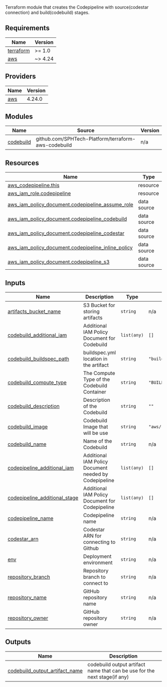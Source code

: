 Terraform module that creates the Codepipeline with source(codestar connection) and build(codebuild) stages.

<!-- BEGIN_TF_DOCS -->
## Requirements

| Name | Version |
|------|---------|
| <a name="requirement_terraform"></a> [terraform](#requirement\_terraform) | >= 1.0 |
| <a name="requirement_aws"></a> [aws](#requirement\_aws) | ~> 4.24 |

## Providers

| Name | Version |
|------|---------|
| <a name="provider_aws"></a> [aws](#provider\_aws) | 4.24.0 |

## Modules

| Name | Source | Version |
|------|--------|---------|
| <a name="module_codebuild"></a> [codebuild](#module\_codebuild) | github.com/SPHTech-Platform/terraform-aws-codebuild | n/a |

## Resources

| Name | Type |
|------|------|
| [aws_codepipeline.this](https://registry.terraform.io/providers/hashicorp/aws/latest/docs/resources/codepipeline) | resource |
| [aws_iam_role.codepipeline](https://registry.terraform.io/providers/hashicorp/aws/latest/docs/resources/iam_role) | resource |
| [aws_iam_policy_document.codepipeline_assume_role](https://registry.terraform.io/providers/hashicorp/aws/latest/docs/data-sources/iam_policy_document) | data source |
| [aws_iam_policy_document.codepipeline_codebuild](https://registry.terraform.io/providers/hashicorp/aws/latest/docs/data-sources/iam_policy_document) | data source |
| [aws_iam_policy_document.codepipeline_codestar](https://registry.terraform.io/providers/hashicorp/aws/latest/docs/data-sources/iam_policy_document) | data source |
| [aws_iam_policy_document.codepipeline_inline_policy](https://registry.terraform.io/providers/hashicorp/aws/latest/docs/data-sources/iam_policy_document) | data source |
| [aws_iam_policy_document.codepipeline_s3](https://registry.terraform.io/providers/hashicorp/aws/latest/docs/data-sources/iam_policy_document) | data source |

## Inputs

| Name | Description | Type | Default | Required |
|------|-------------|------|---------|:--------:|
| <a name="input_artifacts_bucket_name"></a> [artifacts\_bucket\_name](#input\_artifacts\_bucket\_name) | S3 Bucket for storing artifacts | `string` | n/a | yes |
| <a name="input_codebuild_additional_iam"></a> [codebuild\_additional\_iam](#input\_codebuild\_additional\_iam) | Additional IAM Policy Document for Codebuild | `list(any)` | `[]` | no |
| <a name="input_codebuild_buildspec_path"></a> [codebuild\_buildspec\_path](#input\_codebuild\_buildspec\_path) | buildspec.yml location in the artifact | `string` | `"buildspec.yml"` | no |
| <a name="input_codebuild_compute_type"></a> [codebuild\_compute\_type](#input\_codebuild\_compute\_type) | The Compute Type of the Codebuild Container | `string` | `"BUILD_GENERAL1_MEDIUM"` | no |
| <a name="input_codebuild_description"></a> [codebuild\_description](#input\_codebuild\_description) | Description of the Codebuild | `string` | `""` | no |
| <a name="input_codebuild_image"></a> [codebuild\_image](#input\_codebuild\_image) | Codebuild Image that will be use | `string` | `"aws/codebuild/standard:5.0"` | no |
| <a name="input_codebuild_name"></a> [codebuild\_name](#input\_codebuild\_name) | Name of the Codebuild | `string` | n/a | yes |
| <a name="input_codepipeline_additional_iam"></a> [codepipeline\_additional\_iam](#input\_codepipeline\_additional\_iam) | Additional IAM Policy Document needed by Codepipeline | `list(any)` | `[]` | no |
| <a name="input_codepipeline_additional_stage"></a> [codepipeline\_additional\_stage](#input\_codepipeline\_additional\_stage) | Additional IAM Policy Document for Codepipeline | `list(any)` | `[]` | no |
| <a name="input_codepipeline_name"></a> [codepipeline\_name](#input\_codepipeline\_name) | Codepipeline name | `string` | n/a | yes |
| <a name="input_codestar_arn"></a> [codestar\_arn](#input\_codestar\_arn) | Codestar ARN for connecting to Github | `string` | n/a | yes |
| <a name="input_env"></a> [env](#input\_env) | Deployment environment | `string` | n/a | yes |
| <a name="input_repository_branch"></a> [repository\_branch](#input\_repository\_branch) | Repository branch to connect to | `string` | n/a | yes |
| <a name="input_repository_name"></a> [repository\_name](#input\_repository\_name) | GitHub repository name | `string` | n/a | yes |
| <a name="input_repository_owner"></a> [repository\_owner](#input\_repository\_owner) | GitHub repository owner | `string` | n/a | yes |

## Outputs

| Name | Description |
|------|-------------|
| <a name="output_codebuild_output_artifact_name"></a> [codebuild\_output\_artifact\_name](#output\_codebuild\_output\_artifact\_name) | codebuild output artifact name that can be use for the next stage(if any) |
<!-- END_TF_DOCS -->
